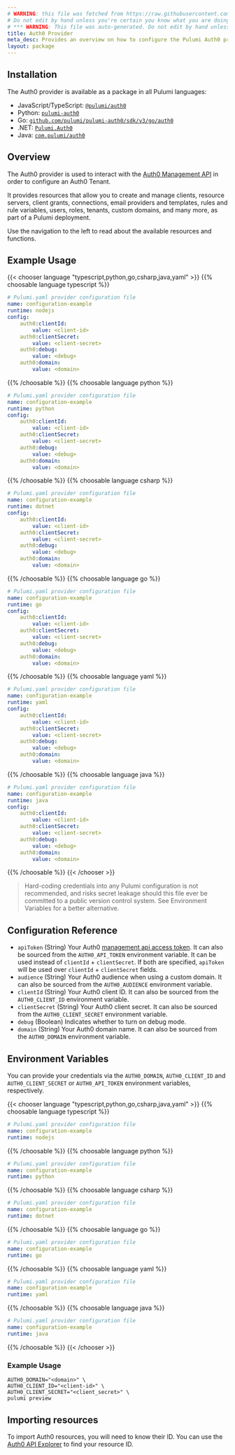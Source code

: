 ```yaml
---
# WARNING: this file was fetched from https://raw.githubusercontent.com/pulumi/pulumi-auth0/v3.23.0/docs/_index.md
# Do not edit by hand unless you're certain you know what you are doing!
# *** WARNING: This file was auto-generated. Do not edit by hand unless you're certain you know what you are doing! ***
title: Auth0 Provider
meta_desc: Provides an overview on how to configure the Pulumi Auth0 provider.
layout: package
---
```

## Installation

The Auth0 provider is available as a package in all Pulumi languages:

* JavaScript/TypeScript: [`@pulumi/auth0`](https://www.npmjs.com/package/@pulumi/auth0)
* Python: [`pulumi-auth0`](https://pypi.org/project/pulumi-auth0/)
* Go: [`github.com/pulumi/pulumi-auth0/sdk/v3/go/auth0`](https://github.com/pulumi/pulumi-auth0)
* .NET: [`Pulumi.Auth0`](https://www.nuget.org/packages/Pulumi.Auth0)
* Java: [`com.pulumi/auth0`](https://central.sonatype.com/artifact/com.pulumi/auth0)
## Overview

The Auth0 provider is used to interact with the [Auth0 Management API](https://auth0.com/docs/api/management/v2) in
order to configure an Auth0 Tenant.

It provides resources that allow you to create and manage clients, resource servers, client grants, connections, email
providers and templates, rules and rule variables, users, roles, tenants, custom domains, and many more, as part of a
Pulumi deployment.

Use the navigation to the left to read about the available resources and functions.
## Example Usage

{{< chooser language "typescript,python,go,csharp,java,yaml" >}}
{{% choosable language typescript %}}
```yaml
# Pulumi.yaml provider configuration file
name: configuration-example
runtime: nodejs
config:
    auth0:clientId:
        value: <client-id>
    auth0:clientSecret:
        value: <client-secret>
    auth0:debug:
        value: <debug>
    auth0:domain:
        value: <domain>

```

{{% /choosable %}}
{{% choosable language python %}}
```yaml
# Pulumi.yaml provider configuration file
name: configuration-example
runtime: python
config:
    auth0:clientId:
        value: <client-id>
    auth0:clientSecret:
        value: <client-secret>
    auth0:debug:
        value: <debug>
    auth0:domain:
        value: <domain>

```

{{% /choosable %}}
{{% choosable language csharp %}}
```yaml
# Pulumi.yaml provider configuration file
name: configuration-example
runtime: dotnet
config:
    auth0:clientId:
        value: <client-id>
    auth0:clientSecret:
        value: <client-secret>
    auth0:debug:
        value: <debug>
    auth0:domain:
        value: <domain>

```

{{% /choosable %}}
{{% choosable language go %}}
```yaml
# Pulumi.yaml provider configuration file
name: configuration-example
runtime: go
config:
    auth0:clientId:
        value: <client-id>
    auth0:clientSecret:
        value: <client-secret>
    auth0:debug:
        value: <debug>
    auth0:domain:
        value: <domain>

```

{{% /choosable %}}
{{% choosable language yaml %}}
```yaml
# Pulumi.yaml provider configuration file
name: configuration-example
runtime: yaml
config:
    auth0:clientId:
        value: <client-id>
    auth0:clientSecret:
        value: <client-secret>
    auth0:debug:
        value: <debug>
    auth0:domain:
        value: <domain>

```

{{% /choosable %}}
{{% choosable language java %}}
```yaml
# Pulumi.yaml provider configuration file
name: configuration-example
runtime: java
config:
    auth0:clientId:
        value: <client-id>
    auth0:clientSecret:
        value: <client-secret>
    auth0:debug:
        value: <debug>
    auth0:domain:
        value: <domain>

```

{{% /choosable %}}
{{< /chooser >}}

> Hard-coding credentials into any Pulumi configuration is not recommended, and risks secret leakage should this
file ever be committed to a public version control system. See Environment Variables for a
better alternative.
## Configuration Reference

- `apiToken` (String) Your Auth0 [management api access token](https://auth0.com/docs/security/tokens/access-tokens/management-api-access-tokens). It can also be sourced from the `AUTH0_API_TOKEN` environment variable. It can be used instead of `clientId` + `clientSecret`. If both are specified, `apiToken` will be used over `clientId` + `clientSecret` fields.
- `audience` (String) Your Auth0 audience when using a custom domain. It can also be sourced from the `AUTH0_AUDIENCE` environment variable.
- `clientId` (String) Your Auth0 client ID. It can also be sourced from the `AUTH0_CLIENT_ID` environment variable.
- `clientSecret` (String) Your Auth0 client secret. It can also be sourced from the `AUTH0_CLIENT_SECRET` environment variable.
- `debug` (Boolean) Indicates whether to turn on debug mode.
- `domain` (String) Your Auth0 domain name. It can also be sourced from the `AUTH0_DOMAIN` environment variable.
## Environment Variables

You can provide your credentials via the `AUTH0_DOMAIN`, `AUTH0_CLIENT_ID` and `AUTH0_CLIENT_SECRET`
or `AUTH0_API_TOKEN` environment variables, respectively.

{{< chooser language "typescript,python,go,csharp,java,yaml" >}}
{{% choosable language typescript %}}
```yaml
# Pulumi.yaml provider configuration file
name: configuration-example
runtime: nodejs

```

{{% /choosable %}}
{{% choosable language python %}}
```yaml
# Pulumi.yaml provider configuration file
name: configuration-example
runtime: python

```

{{% /choosable %}}
{{% choosable language csharp %}}
```yaml
# Pulumi.yaml provider configuration file
name: configuration-example
runtime: dotnet

```

{{% /choosable %}}
{{% choosable language go %}}
```yaml
# Pulumi.yaml provider configuration file
name: configuration-example
runtime: go

```

{{% /choosable %}}
{{% choosable language yaml %}}
```yaml
# Pulumi.yaml provider configuration file
name: configuration-example
runtime: yaml

```

{{% /choosable %}}
{{% choosable language java %}}
```yaml
# Pulumi.yaml provider configuration file
name: configuration-example
runtime: java

```

{{% /choosable %}}
{{< /chooser >}}
### Example Usage

```shell
AUTH0_DOMAIN="<domain>" \
AUTH0_CLIENT_ID="<client-id>" \
AUTH0_CLIENT_SECRET="<client_secret>" \
pulumi preview
```
## Importing resources

To import Auth0 resources, you will need to know their ID. You can use
the [Auth0 API Explorer](https://auth0.com/docs/api/management/v2) to find your resource ID.